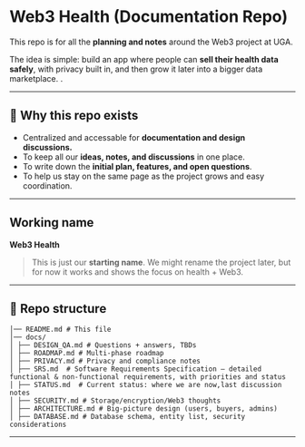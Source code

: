 # Web3 Health (Documentation Repo)

This repo is for all the **planning and notes** around the Web3 project at UGA. 

The idea is simple: build an app where people can **sell their health data safely**, with privacy built in, and then grow it later into a bigger data marketplace.  .  

---

## 🎯 Why this repo exists
- Centralized and accessable for **documentation and design discussions.**  
- To keep all our **ideas, notes, and discussions** in one place.  
- To write down the **initial plan, features, and open questions**.  
- To help us stay on the same page as the project grows and easy coordination.  

---

## Working name
**Web3 Health**  
> This is just our **starting name**. We might rename the project later, but for now it works and shows the focus on health + Web3.  

---


## 📂 Repo structure
```
│── README.md # This file
│── docs/
│ ├── DESIGN_QA.md # Questions + answers, TBDs
│ ├── ROADMAP.md # Multi-phase roadmap
│ ├── PRIVACY.md # Privacy and compliance notes
│ ├── SRS.md  # Software Requirements Specification – detailed functional & non-functional requirements, with priorities and status
│ ├── STATUS.md  # Current status: where we are now,last discussion notes
│ ├── SECURITY.md # Storage/encryption/Web3 thoughts
│ ├── ARCHITECTURE.md # Big-picture design (users, buyers, admins)
│ ├── DATABASE.md # Database schema, entity list, security considerations
```
---


